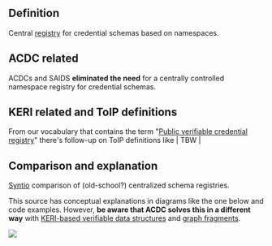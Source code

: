 ## Definition
Central [registry](registry) for credential schemas based on namespaces. 

## ACDC related
ACDCs and SAIDS **eliminated the need** for a centrally controlled namespace registry for credential schemas.

## KERI related and ToIP definitions
From our vocabulary that contains the term "[Public verifiable credential registry](public-verifiable-credential-registry)" there's follow-up on ToIP definitions like | TBW |

## Comparison and explanation
[Syntio](https://www.syntio.net/en/labs-musings/schema-registry-comparison/) comparison of (old-school?) centralized schema registries.

This source has conceptual explanations in diagrams like the one below and code examples. However, **be aware that ACDC solves this in a different way** with [KERI-based verifiable data structures](VDS) and [graph fragments](graph-fragment).

<img src="https://hackmd.io/_uploads/H1CE6FZfo.png" />